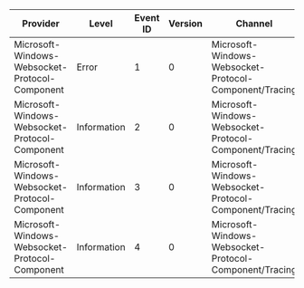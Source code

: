 Provider                                        |  Level        |  Event ID  |  Version  |  Channel                                                 |  Task          |  Opcode  |  Keyword  |  Message
------------------------------------------------|---------------|------------|-----------|----------------------------------------------------------|----------------|----------|-----------|------------------------------------------------------------
Microsoft-Windows-Websocket-Protocol-Component  |  Error        |  1         |  0        |  Microsoft-Windows-Websocket-Protocol-Component/Tracing  |  Parser        |          |  KW_ALL   |  {TraceMessage}
Microsoft-Windows-Websocket-Protocol-Component  |  Information  |  2         |  0        |  Microsoft-Windows-Websocket-Protocol-Component/Tracing  |  Action queue  |  Start   |  KW_ALL   |  Operation of '{OperationType}' type queued with ID '{Id}'.
Microsoft-Windows-Websocket-Protocol-Component  |  Information  |  3         |  0        |  Microsoft-Windows-Websocket-Protocol-Component/Tracing  |  Action queue  |          |  KW_ALL   |  Operation '{Id}' is executing action '{ActionType}'.
Microsoft-Windows-Websocket-Protocol-Component  |  Information  |  4         |  0        |  Microsoft-Windows-Websocket-Protocol-Component/Tracing  |  Action queue  |  Stop    |  KW_ALL   |  Operation '{Id}' finished.